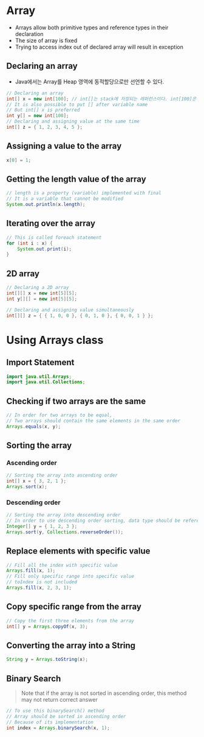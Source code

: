 # Array
- Arrays allow both primitive types and reference types in their declaration
- The size of array is fixed
- Trying to access index out of declared array will result in exception

## Declaring an array
- Java에서는 Array를 Heap 영역에 동적할당으로만 선언할 수 있다.

```java
// Declaring an array
int[] x = new int[100]; // int[]는 stack에 저장되는 레퍼런스이다. int[100]은 heap에 저장된다.
// It is also possible to put [] after variable name
// But int[] x is preferred
int y[] = new int[100];
// Declaring and assigning value at the same time
int[] z = { 1, 2, 3, 4, 5 };
```

## Assigning a value to the array
```java
x[0] = 1;
```

## Getting the length value of the array
```java
// length is a property (variable) implemented with final
// It is a variable that cannot be modified
System.out.println(x.length);
```

## Iterating over the array
```java
// This is called foreach statement
for (int i : x) {
    System.out.print(i);
}
```

## 2D array
```java
// Declaring a 2D array
int[][] x = new int[5][5];
int y[][] = new int[5][5];

// Declaring and assigning value simultaneously
int[][] z = { { 1, 0, 0 }, { 0, 1, 0 }, { 0, 0, 1 } };
```

# Using Arrays class

## Import Statement
```java
import java.util.Arrays;
import java.util.Collections;
```

## Checking if two arrays are the same
```java
// In order for two arrays to be equal,
// Two arrays should contain the same elements in the same order
Arrays.equals(x, y);
```

## Sorting the array

### Ascending order
```java
// Sorting the array into ascending order
int[] x = { 3, 2, 1 };
Arrays.sort(x);
```

### Descending order
```java
// Sorting the array into descending order
// In order to use descending order sorting, data type should be reference type
Integer[] y = { 1, 2, 3 };
Arrays.sort(y, Collections.reverseOrder());
```

## Replace elements with specific value
```java
// Fill all the index with specific value
Arrays.fill(x, 1);
// Fill only specific range into specific value
// toIndex is not included
Arrays.fill(x, 2, 3, 1);
```

## Copy specific range from the array
```java
// Copy the first three elements from the array
int[] y = Arrays.copyOf(x, 3);
```

## Converting the array into a String
```java
String y = Arrays.toString(x);
```

## Binary Search
> Note that if the array is not sorted in ascending order, this method may not return correct answer
```java
// To use this binarySearch() method
// Array should be sorted in ascending order
// Because of its implementation
int index = Arrays.binarySearch(x, 1);
```
